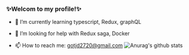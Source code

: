 ### ✨Welcom to my profile!✨

<!--
**ohasesung1/ohasesung1** is a ✨ _special_ ✨ repository because its `README.md` (this file) appears on your GitHub profile.

Here are some ideas to get you started:

- 🔭 I’m currently working on ...
- 👯 I’m looking to collaborate on ...
- 🤔 I’m looking for help with ...
- 💬 Ask me about ...
- 📫 How to reach me: ...
- 😄 Pronouns: ...
- ⚡ Fun fact: ...
-->

- 🌱 I’m currently learning typescript, Redux, graphQL
- 👋 I’m looking for help with Redux saga, Docker

- 📫 How to reach me: gotjd2720@gmail.com
![Anurag's github stats](https://github-readme-stats.vercel.app/api?username=ohasesung1&show_icons=true)
